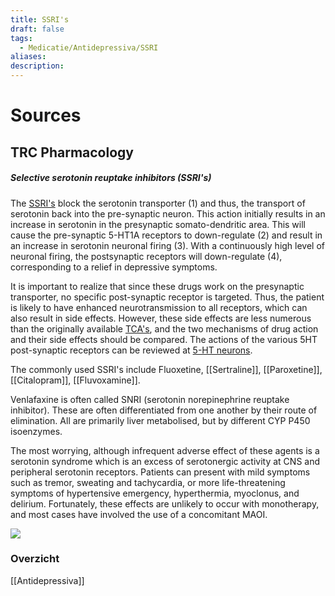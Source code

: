 ```yaml
---
title: SSRI's
draft: false
tags:
  - Medicatie/Antidepressiva/SSRI
aliases: 
description:
---
```


# Sources
## TRC Pharmacology
##### Selective serotonin reuptake inhibitors (SSRI's)
The [SSRI's](https://www.farmacotherapeutischkompas.nl/bladeren/groepsteksten/serotonineheropnameremmers__selectief) block the serotonin transporter (1) and thus, the transport of serotonin back into the pre-synaptic neuron. This action initially results in an increase in serotonin in the presynaptic somato-dendritic area. This will cause the pre-synaptic 5-HT1A receptors to down-regulate (2) and result in an increase in serotonin neuronal firing (3). With a continuously high level of neuronal firing, the postsynaptic receptors will down-regulate (4), corresponding to a relief in depressive symptoms.

It is important to realize that since these drugs work on the presynaptic transporter, no specific post-synaptic receptor is targeted. Thus, the patient is likely to have enhanced neurotransmission to all receptors, which can also result in side effects. However, these side effects are less numerous than the originally available [TCA's](https://www.farmacotherapeutischkompas.nl/bladeren/groepsteksten/tricyclische_antidepressiva), and the two mechanisms of drug action and their side effects should be compared. The actions of the various 5HT post-synaptic receptors can be reviewed at [5-HT neurons](https://trc-p.nl/596/1/).

The commonly used SSRI's include
Fluoxetine,
[[Sertraline]],
[[Paroxetine]],
[[Citalopram]], 
[[Fluvoxamine]]. 

Venlafaxine is often called SNRI (serotonin norepinephrine reuptake inhibitor). These are often differentiated from one another by their route of elimination. All are primarily liver metabolised, but by different CYP P450 isoenzymes.

The most worrying, although infrequent adverse effect of these agents is a serotonin syndrome which is an excess of serotonergic activity at CNS and peripheral serotonin receptors. Patients can present with mild symptoms such as tremor, sweating and tachycardia, or more life-threatening symptoms of hypertensive emergency, hyperthermia, myoclonus, and delirium. Fortunately, these effects are unlikely to occur with monotherapy, and most cases have involved the use of a concomitant MAOI.

![](https://i.imgur.com/M9iZRQ4.png)


### Overzicht


[[Antidepressiva]]

